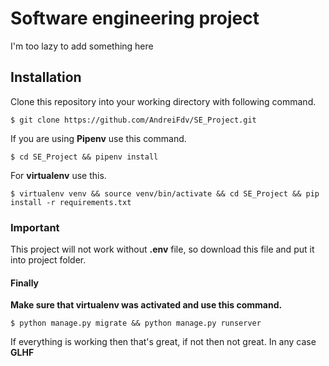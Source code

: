 # Software engineering project

I'm too lazy to add something here

## Installation

Clone this repository into your working directory with following command.

```shell
$ git clone https://github.com/AndreiFdv/SE_Project.git
```

If you are using **Pipenv** use this command.

```shell
$ cd SE_Project && pipenv install
```

For **virtualenv** use this.

```shell
$ virtualenv venv && source venv/bin/activate && cd SE_Project && pip install -r requirements.txt
```

### Important

This project will not work without **.env** file, so download this file and put it into project folder.

#### Finally

**Make sure that virtualenv was activated and use this command.**

```shell
$ python manage.py migrate && python manage.py runserver
```

If everything is working then that's great, if not then not great. In any case **GLHF**
